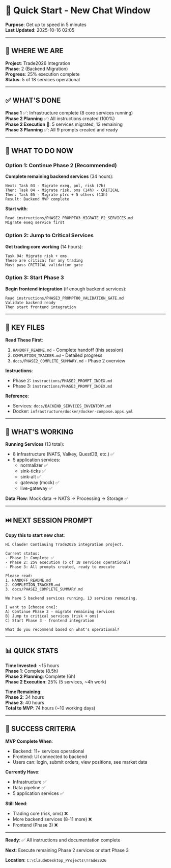 # 🚀 Quick Start - New Chat Window

**Purpose**: Get up to speed in 5 minutes  
**Last Updated**: 2025-10-16 02:05

---

## 📍 WHERE WE ARE

**Project**: Trade2026 Integration  
**Phase**: 2 (Backend Migration)  
**Progress**: 25% execution complete  
**Status**: 5 of 18 services operational

---

## ✅ WHAT'S DONE

**Phase 1** ✅: Infrastructure complete (8 core services running)  
**Phase 2 Planning** ✅: All instructions created (100%)  
**Phase 2 Execution** 🚀: 5 services migrated, 13 remaining  
**Phase 3 Planning** ✅: All 9 prompts created and ready

---

## 🎯 WHAT TO DO NOW

### Option 1: Continue Phase 2 (Recommended)

**Complete remaining backend services** (34 hours):

```
Next: Task 03 - Migrate exeq, pnl, risk (7h)
Then: Task 04 - Migrate risk, oms (14h) - CRITICAL
Then: Task 05 - Migrate ptrc + 5 others (13h)
Result: Backend MVP complete
```

**Start with**:
```
Read instructions/PHASE2_PROMPT03_MIGRATE_P2_SERVICES.md
Migrate exeq service first
```

### Option 2: Jump to Critical Services

**Get trading core working** (14 hours):

```
Task 04: Migrate risk + oms
These are critical for any trading
Must pass CRITICAL validation gate
```

### Option 3: Start Phase 3

**Begin frontend integration** (if enough backend services):

```
Read instructions/PHASE3_PROMPT00_VALIDATION_GATE.md
Validate backend ready
Then start frontend integration
```

---

## 📁 KEY FILES

**Read These First**:
1. `HANDOFF_README.md` - Complete handoff (this session)
2. `COMPLETION_TRACKER.md` - Detailed progress
3. `docs/PHASE2_COMPLETE_SUMMARY.md` - Phase 2 overview

**Instructions**:
- Phase 2: `instructions/PHASE2_PROMPT_INDEX.md`
- Phase 3: `instructions/PHASE3_PROMPT_INDEX.md`

**Reference**:
- Services: `docs/BACKEND_SERVICES_INVENTORY.md`
- Docker: `infrastructure/docker/docker-compose.apps.yml`

---

## 🔑 WHAT'S WORKING

**Running Services** (13 total):
- 8 infrastructure (NATS, Valkey, QuestDB, etc.) ✅
- 5 application services:
  - normalizer ✅
  - sink-ticks ✅
  - sink-alt ✅
  - gateway (mock) ✅
  - live-gateway ✅

**Data Flow**: Mock data → NATS → Processing → Storage ✅

---

## ⏭️ NEXT SESSION PROMPT

**Copy this to start new chat**:

```
Hi Claude! Continuing Trade2026 integration project.

Current status:
- Phase 1: Complete ✅
- Phase 2: 25% execution (5 of 18 services operational)
- Phase 3: All prompts created, ready to execute

Please read:
1. HANDOFF_README.md
2. COMPLETION_TRACKER.md  
3. docs/PHASE2_COMPLETE_SUMMARY.md

We have 5 backend services running. 13 services remaining.

I want to [choose one]:
A) Continue Phase 2 - migrate remaining services
B) Jump to critical services (risk + oms)
C) Start Phase 3 - frontend integration

What do you recommend based on what's operational?
```

---

## 📊 QUICK STATS

**Time Invested**: ~15 hours  
**Phase 1**: Complete (8.5h)  
**Phase 2 Planning**: Complete (6h)  
**Phase 2 Execution**: 25% (5 services, ~4h work)

**Time Remaining**:  
**Phase 2**: 34 hours  
**Phase 3**: 40 hours  
**Total to MVP**: 74 hours (~10 working days)

---

## 🎯 SUCCESS CRITERIA

**MVP Complete When**:
- Backend: 11+ services operational
- Frontend: UI connected to backend
- Users can: login, submit orders, view positions, see market data

**Currently Have**:
- Infrastructure ✅
- Data pipeline ✅
- 5 application services ✅

**Still Need**:
- Trading core (risk, oms) ❌
- More backend services (8-11 more) ❌
- Frontend (Phase 3) ❌

---

**Ready**: ✅ All instructions and documentation complete

**Next**: Execute remaining Phase 2 services or start Phase 3

**Location**: `C:\ClaudeDesktop_Projects\Trade2026`
